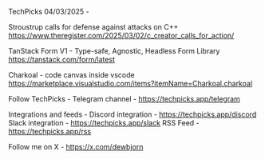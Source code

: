 TechPicks 04/03/2025 -

Stroustrup calls for defense against attacks on C++
https://www.theregister.com/2025/03/02/c_creator_calls_for_action/

TanStack Form V1 - Type-safe, Agnostic, Headless Form Library
https://tanstack.com/form/latest

Charkoal - code canvas inside vscode
https://marketplace.visualstudio.com/items?itemName=Charkoal.charkoal

Follow TechPicks -
Telegram channel - https://techpicks.app/telegram

Integrations and feeds -
Discord integration - https://techpicks.app/discord
Slack integration - https://techpicks.app/slack
RSS Feed - https://techpicks.app/rss

Follow me on X - https://x.com/dewbjorn